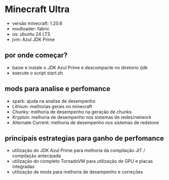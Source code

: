 # Minecraft Ultra
- versão minecraft: 1.20.6
- modloader: fabric
- os: ubuntu 24 LTS
- jvm: Azul JDK Prime

## por onde começar?
- baixe e instale o JDK Azul Prime e descompacte no diretorio /jdk
- execute o script start.sh

## mods para analise e perfomance
- spark: ajuda na analise de desempenho
- Lithium: melhorias gerais no minecraft
- Chunky: melhoria de desempenho na geração de chunks
- Krypton: melhoria de desempenho nos sistemas de redes/network
- Alternate Current: melhoria de desempenho nos sistemas de redstone

## principais estrategias para ganho de perfomance
- utilização do JDK Azul Prime para melhoria da compilação JIT / compilação antecipada
- utilização do completo TornadoVM para utilização de GPU e placas integradas
- utilização de mods para melhoria de desempenho e correções
